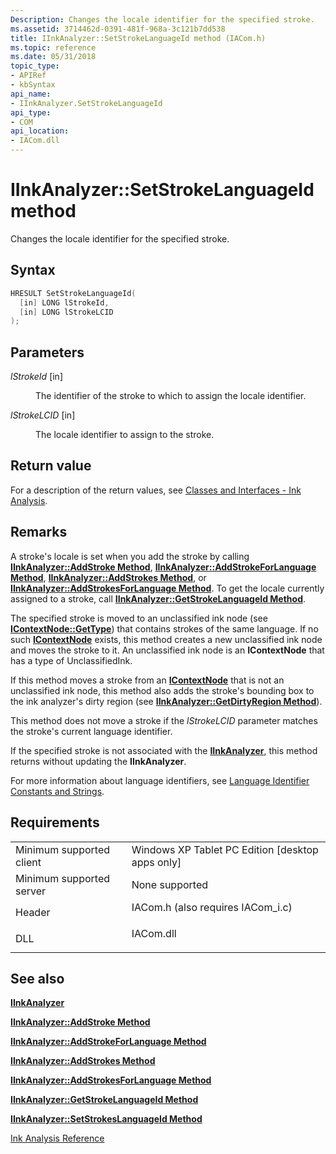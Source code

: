 ```yaml
---
Description: Changes the locale identifier for the specified stroke.
ms.assetid: 3714462d-0391-481f-968a-3c121b7dd538
title: IInkAnalyzer::SetStrokeLanguageId method (IACom.h)
ms.topic: reference
ms.date: 05/31/2018
topic_type: 
- APIRef
- kbSyntax
api_name: 
- IInkAnalyzer.SetStrokeLanguageId
api_type: 
- COM
api_location: 
- IACom.dll
---
```


# IInkAnalyzer::SetStrokeLanguageId method

Changes the locale identifier for the specified stroke.

## Syntax


```C++
HRESULT SetStrokeLanguageId(
  [in] LONG lStrokeId,
  [in] LONG lStrokeLCID
);
```



## Parameters

<dl> <dt>

*lStrokeId* \[in\]
</dt> <dd>

The identifier of the stroke to which to assign the locale identifier.

</dd> <dt>

*lStrokeLCID* \[in\]
</dt> <dd>

The locale identifier to assign to the stroke.

</dd> </dl>

## Return value

For a description of the return values, see [Classes and Interfaces - Ink Analysis](classes-and-interfaces---ink-analysis.md).

## Remarks

A stroke's locale is set when you add the stroke by calling [**IInkAnalyzer::AddStroke Method**](iinkanalyzer-addstroke.md), [**IInkAnalyzer::AddStrokeForLanguage Method**](iinkanalyzer-addstrokeforlanguage.md), [**IInkAnalyzer::AddStrokes Method**](iinkanalyzer-addstrokes.md), or [**IInkAnalyzer::AddStrokesForLanguage Method**](iinkanalyzer-addstrokesforlanguage.md). To get the locale currently assigned to a stroke, call [**IInkAnalyzer::GetStrokeLanguageId Method**](iinkanalyzer-getstrokelanguageid.md).

The specified stroke is moved to an unclassified ink node (see [**IContextNode::GetType**](icontextnode-gettype.md)) that contains strokes of the same language. If no such [**IContextNode**](icontextnode.md) exists, this method creates a new unclassified ink node and moves the stroke to it. An unclassified ink node is an **IContextNode** that has a type of UnclassifiedInk.

If this method moves a stroke from an [**IContextNode**](icontextnode.md) that is not an unclassified ink node, this method also adds the stroke's bounding box to the ink analyzer's dirty region (see [**IInkAnalyzer::GetDirtyRegion Method**](iinkanalyzer-getdirtyregion.md)).

This method does not move a stroke if the *lStrokeLCID* parameter matches the stroke's current language identifier.

If the specified stroke is not associated with the [**IInkAnalyzer**](iinkanalyzer.md), this method returns without updating the **IInkAnalyzer**.

For more information about language identifiers, see [Language Identifier Constants and Strings](/windows/desktop/Intl/language-identifier-constants-and-strings).

## Requirements



|                                     |                                                                                                               |
|-------------------------------------|---------------------------------------------------------------------------------------------------------------|
| Minimum supported client<br/> | Windows XP Tablet PC Edition \[desktop apps only\]<br/>                                                 |
| Minimum supported server<br/> | None supported<br/>                                                                                     |
| Header<br/>                   | <dl> <dt>IACom.h (also requires IACom\_i.c)</dt> </dl> |
| DLL<br/>                      | <dl> <dt>IACom.dll</dt> </dl>                          |



## See also

<dl> <dt>

[**IInkAnalyzer**](iinkanalyzer.md)
</dt> <dt>

[**IInkAnalyzer::AddStroke Method**](iinkanalyzer-addstroke.md)
</dt> <dt>

[**IInkAnalyzer::AddStrokeForLanguage Method**](iinkanalyzer-addstrokeforlanguage.md)
</dt> <dt>

[**IInkAnalyzer::AddStrokes Method**](iinkanalyzer-addstrokes.md)
</dt> <dt>

[**IInkAnalyzer::AddStrokesForLanguage Method**](iinkanalyzer-addstrokesforlanguage.md)
</dt> <dt>

[**IInkAnalyzer::GetStrokeLanguageId Method**](iinkanalyzer-getstrokelanguageid.md)
</dt> <dt>

[**IInkAnalyzer::SetStrokesLanguageId Method**](iinkanalyzer-setstrokeslanguageid.md)
</dt> <dt>

[Ink Analysis Reference](ink-analysis-reference.md)
</dt> </dl>

 

